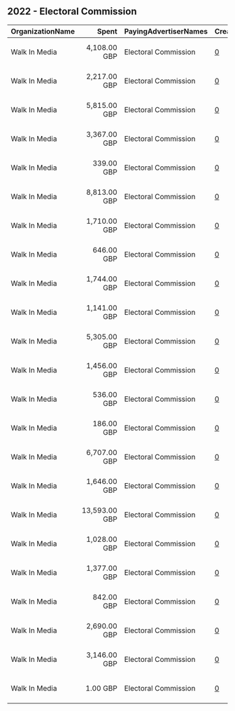 ## 2022 - Electoral Commission 
|OrganizationName|Spent|PayingAdvertiserNames|CreativeUrls|Impressions|Genders|AgeBrackets|CountryCodes|BillingAddresses|CandidateBallotInformation|
|:---|---:|:---|:---|---:|:---|:---|:---|:---|:---|
|Walk In Media|4,108.00 GBP|Electoral Commission|[0](https://www.snap.com/political-ads/asset/8f23e1e05b1247cfe59c5f60ef9c9dc809265ebfb11ae30b3b7498ee635223ca?mediaType=mp4)|2,502,916||16-17|united kingdom|"34 Bow Street,London,WC2E 7AU,GB"||
|Walk In Media|2,217.00 GBP|Electoral Commission|[0](https://www.snap.com/political-ads/asset/2bd1771e01b0af1b7fd8defd26c7f62b98fbfa8e806cd7c9071fcb81f7551aa8?mediaType=mp4)|806,356||18-34|united kingdom|"34 Bow Street,London,WC2E 7AU,GB"||
|Walk In Media|5,815.00 GBP|Electoral Commission|[0](https://www.snap.com/political-ads/asset/f6080a298e8a7abc967129d71dbd9479e532d559c398cebcd0fa8c8b923b167c?mediaType=mp4)|2,133,752||18-34|united kingdom|"34 Bow Street,London,WC2E 7AU,GB"||
|Walk In Media|3,367.00 GBP|Electoral Commission|[0](https://www.snap.com/political-ads/asset/2bd1771e01b0af1b7fd8defd26c7f62b98fbfa8e806cd7c9071fcb81f7551aa8?mediaType=mp4)|1,168,597||18-34|united kingdom|"34 Bow Street,London,WC2E 7AU,GB"||
|Walk In Media|339.00 GBP|Electoral Commission|[0](https://www.snap.com/political-ads/asset/5709e226fffe3fb9f0758548de5047b5b9028c376a23b1ead000f7a4325141ce?mediaType=mp4)|108,999||18-34|united kingdom|"34 Bow Street,London,WC2E 7AU,GB"||
|Walk In Media|8,813.00 GBP|Electoral Commission|[0](https://www.snap.com/political-ads/asset/17299d7e8ee6440b0126baf8abe5a5a3417172ad66f3d7b038cc0bc269000cdb?mediaType=mp4)|2,158,700||18-34|united kingdom|"34 Bow Street,London,WC2E 7AU,GB"||
|Walk In Media|1,710.00 GBP|Electoral Commission|[0](https://www.snap.com/political-ads/asset/5709e226fffe3fb9f0758548de5047b5b9028c376a23b1ead000f7a4325141ce?mediaType=mp4)|539,619||18-34|united kingdom|"34 Bow Street,London,WC2E 7AU,GB"||
|Walk In Media|646.00 GBP|Electoral Commission|[0](https://www.snap.com/political-ads/asset/9705c23cf6ce7fefc13b8b04b19683965243315b1ed61272d94ce8c9e4bf3a3b?mediaType=mp4)|193,315||18-34|united kingdom|"34 Bow Street,London,WC2E 7AU,GB"||
|Walk In Media|1,744.00 GBP|Electoral Commission|[0](https://www.snap.com/political-ads/asset/7881120bad6beeee5dfca86bccd6de9935a573eed2702ff766851b70c5895ce5?mediaType=mp4)|477,916||18-34|united kingdom|"34 Bow Street,London,WC2E 7AU,GB"||
|Walk In Media|1,141.00 GBP|Electoral Commission|[0](https://www.snap.com/political-ads/asset/f4f4985b1daf23be3e68d101fe6e753ea8ac502802eb884b2e0b6dc7f277f047?mediaType=mp4)|587,075||16-17|united kingdom|"34 Bow Street,London,WC2E 7AU,GB"||
|Walk In Media|5,305.00 GBP|Electoral Commission|[0](https://www.snap.com/political-ads/asset/3ba3a4edbf86008d52458507187de77bbe24421a7c9e6d91c7866f5433c24cb4?mediaType=mp4)|1,633,204||18-34|united kingdom|"34 Bow Street,London,WC2E 7AU,GB"||
|Walk In Media|1,456.00 GBP|Electoral Commission|[0](https://www.snap.com/political-ads/asset/9705c23cf6ce7fefc13b8b04b19683965243315b1ed61272d94ce8c9e4bf3a3b?mediaType=mp4)|377,765||18-34|united kingdom|"34 Bow Street,London,WC2E 7AU,GB"||
|Walk In Media|536.00 GBP|Electoral Commission|[0](https://www.snap.com/political-ads/asset/3ba3a4edbf86008d52458507187de77bbe24421a7c9e6d91c7866f5433c24cb4?mediaType=mp4)|240,540||18-34|united kingdom|"34 Bow Street,London,WC2E 7AU,GB"||
|Walk In Media|186.00 GBP|Electoral Commission|[0](https://www.snap.com/political-ads/asset/f4f4985b1daf23be3e68d101fe6e753ea8ac502802eb884b2e0b6dc7f277f047?mediaType=mp4)|111,639||16-17|united kingdom|"34 Bow Street,London,WC2E 7AU,GB"||
|Walk In Media|6,707.00 GBP|Electoral Commission|[0](https://www.snap.com/political-ads/asset/7f33aa14c86adcb00c335733809bfeccf6a6b5cdb476609b1a8c184595501fde?mediaType=mp4)|2,243,034||18-34|united kingdom|"34 Bow Street,London,WC2E 7AU,GB"||
|Walk In Media|1,646.00 GBP|Electoral Commission|[0](https://www.snap.com/political-ads/asset/f6080a298e8a7abc967129d71dbd9479e532d559c398cebcd0fa8c8b923b167c?mediaType=mp4)|583,560||18-34|united kingdom|"34 Bow Street,London,WC2E 7AU,GB"||
|Walk In Media|13,593.00 GBP|Electoral Commission|[0](https://www.snap.com/political-ads/asset/17299d7e8ee6440b0126baf8abe5a5a3417172ad66f3d7b038cc0bc269000cdb?mediaType=mp4)|3,398,737||18-34|united kingdom|"34 Bow Street,London,WC2E 7AU,GB"||
|Walk In Media|1,028.00 GBP|Electoral Commission|[0](https://www.snap.com/political-ads/asset/2dd0185cf15b363466663ad97bfe0b06e35177f62d6576fe947a27269647d8d3?mediaType=mp4)|411,266||18-34|united kingdom|"34 Bow Street,London,WC2E 7AU,GB"||
|Walk In Media|1,377.00 GBP|Electoral Commission|[0](https://www.snap.com/political-ads/asset/8f23e1e05b1247cfe59c5f60ef9c9dc809265ebfb11ae30b3b7498ee635223ca?mediaType=mp4)|1,014,163||16-17|united kingdom|"34 Bow Street,London,WC2E 7AU,GB"||
|Walk In Media|842.00 GBP|Electoral Commission|[0](https://www.snap.com/political-ads/asset/7881120bad6beeee5dfca86bccd6de9935a573eed2702ff766851b70c5895ce5?mediaType=mp4)|242,123||18-34|united kingdom|"34 Bow Street,London,WC2E 7AU,GB"||
|Walk In Media|2,690.00 GBP|Electoral Commission|[0](https://www.snap.com/political-ads/asset/2dd0185cf15b363466663ad97bfe0b06e35177f62d6576fe947a27269647d8d3?mediaType=mp4)|958,743||18-34|united kingdom|"34 Bow Street,London,WC2E 7AU,GB"||
|Walk In Media|3,146.00 GBP|Electoral Commission|[0](https://www.snap.com/political-ads/asset/7f33aa14c86adcb00c335733809bfeccf6a6b5cdb476609b1a8c184595501fde?mediaType=mp4)|1,140,343||18-34|united kingdom|"34 Bow Street,London,WC2E 7AU,GB"||
|Walk In Media|1.00 GBP|Electoral Commission|[0](https://www.snap.com/political-ads/asset/3ba3a4edbf86008d52458507187de77bbe24421a7c9e6d91c7866f5433c24cb4?mediaType=mp4)|2,269||18-34|united kingdom|"34 Bow Street,London,WC2E 7AU,GB"||
